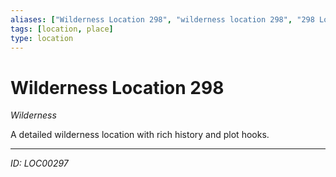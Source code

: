 ```yaml
---
aliases: ["Wilderness Location 298", "wilderness location 298", "298 Location Wilderness"]
tags: [location, place]
type: location
---
```


# Wilderness Location 298

*Wilderness*

A detailed wilderness location with rich history and plot hooks.

---
*ID: LOC00297*